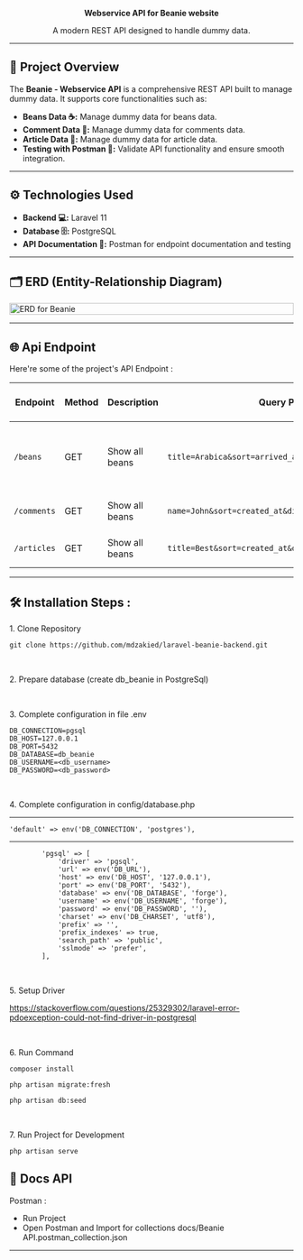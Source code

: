 <p align="center" id="description"> <strong>Webservice API for Beanie website </strong></p>

<p align="center">
  A modern REST API designed to handle dummy data.
</p>

---

## 🌟 Project Overview 

The **Beanie - Webservice API** is a comprehensive REST API built to manage dummy data. It supports core functionalities such as:

- **Beans Data ☕:** Manage dummy data for beans data.
- **Comment Data 💬:** Manage dummy data for comments data.
- **Article Data 📝:** Manage dummy data for article data.
- **Testing with Postman 🧪:** Validate API functionality and ensure smooth integration.

---

## ⚙️ Technologies Used 

- **Backend 💻:** Laravel 11
- **Database 🗄️:** PostgreSQL
- **API Documentation 📜:** Postman for endpoint documentation and testing

---

<h2>🗂️ ERD (Entity-Relationship Diagram)</h2>

<div style="display: flex; justify-content: center;">
  <img width="100%" alt="ERD for Beanie" src="https://github.com/user-attachments/assets/9fd2fe8a-be90-4391-8557-e38d0ebff831">
</div>

---

<h2>🌐 Api Endpoint</h2>

Here're some of the project's API Endpoint :

| Endpoint           | Method | Description                            | Query Parameters                                      | Description for Query Parameters                                   |
|--------------------|--------|----------------------------------------|------------------------------------------------------|--------------------------------------------------------------------|
| `/beans`           | GET    | Show all beans                         | `title=Arabica&sort=arrived_at&direction=asc&page=1&size=5` | `sort`: id / title / price / created_at / arrived_at / total_sales / total_likes                     |
| `/comments`           | GET    | Show all beans                         | `name=John&sort=created_at&direction=asc&page=1&size=5` | `sort`: id / name / created_at                    |
| `/articles`           | GET    | Show all beans                         | `title=Best&sort=created_at&direction=asc&page=1&size=5` | `sort`: id / title / created_at                    |

---
  
<h2>🛠️ Installation Steps :</h2>

<p>1. Clone Repository</p>

```
git clone https://github.com/mdzakied/laravel-beanie-backend.git
```

<br />
<p>2. Prepare database (create db_beanie in PostgreSql) </p>

<br />
<p>3. Complete configuration in file .env</p>

```
DB_CONNECTION=pgsql
DB_HOST=127.0.0.1
DB_PORT=5432
DB_DATABASE=db_beanie
DB_USERNAME=<db_username>
DB_PASSWORD=<db_password>
```

<br />
<p>4. Complete configuration in config/database.php</p>

---
    'default' => env('DB_CONNECTION', 'postgres'),
---

```
        'pgsql' => [
            'driver' => 'pgsql',
            'url' => env('DB_URL'),
            'host' => env('DB_HOST', '127.0.0.1'),
            'port' => env('DB_PORT', '5432'),
            'database' => env('DB_DATABASE', 'forge'),
            'username' => env('DB_USERNAME', 'forge'),
            'password' => env('DB_PASSWORD', ''),
            'charset' => env('DB_CHARSET', 'utf8'),
            'prefix' => '',
            'prefix_indexes' => true,
            'search_path' => 'public',
            'sslmode' => 'prefer',
        ],       
```

<br />
<p>5. Setup Driver</p>

https://stackoverflow.com/questions/25329302/laravel-error-pdoexception-could-not-find-driver-in-postgresql

<br />
<p>6. Run Command</p>

```
composer install
```
```
php artisan migrate:fresh
```
```
php artisan db:seed 
```

<br />

<p>7. Run Project for Development</p>

```
php artisan serve  
```

<h2>📃 Docs API</h2>
  
Postman :
* Run Project
* Open Postman and Import for collections docs/Beanie API.postman_collection.json

---
